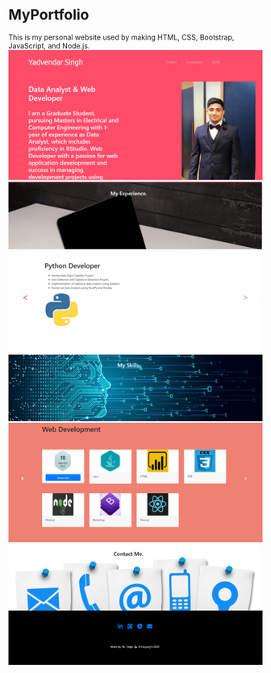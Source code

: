 # MyPortfolio
This is my personal website used by making HTML, CSS, Bootstrap, JavaScript, and Node.js.
<img src="images/header.PNG"></img>
<img src="images/parallax1.PNG"></img>
<img src="images/experience.PNG"></img>
<img src="images/parallax2.PNG"></img>
<img src="images/skills.PNG"></img>
<img src="images/contactme.PNG"></img>
